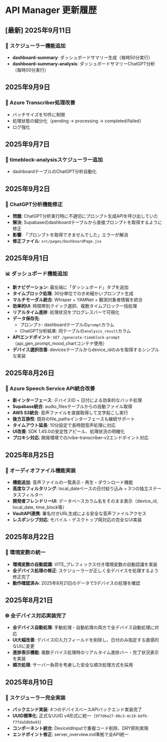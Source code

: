 # API Manager 更新履歴

## [最新] 2025年9月11日
### 🚀 スケジューラー機能追加
- **dashboard-summary**: ダッシュボードサマリー生成（毎時50分実行）
- **dashboard-summary-analysis**: ダッシュボードサマリーChatGPT分析（毎時00分実行）

## 2025年9月9日  
### 🔧 Azure Transcriber処理改善
- バッチサイズを10件に制限
- 処理状態の細分化（pending → processing → completed/failed）
- ログ強化

## 2025年9月7日
### 🚀 timeblock-analysisスケジューラー追加
- dashboardテーブルのChatGPT分析自動化

## 2025年9月2日
### 🔧 ChatGPT分析機能修正
- **問題**: ChatGPT分析実行時に不適切にプロンプト生成APIを呼び出していた
- **解決**: Supabaseのdashboardテーブルから直接プロンプトを取得するように修正
- **影響**: 「プロンプトを取得できませんでした」エラーが解消
- **修正ファイル**: `src/pages/DashboardPage.jsx`

## 2025年9月1日
### 📊 ダッシュボード機能追加
- **新ナビゲーション**: 最左端に「ダッシュボード」タブを追加
- **タイムブロック処理**: 30分単位でのきめ細かいプロンプト生成
- **マルチモーダル統合**: Whisper + YAMNet + 観測対象者情報を統合
- **効率的UI**: 時間帯別クイック選択、複数タイムブロック一括処理
- **リアルタイム進捗**: 処理状況をプログレスバーで可視化
- **データ保存先**: 
  - プロンプト: dashboardテーブルの`prompt`カラム
  - ChatGPT分析結果: 同テーブルの`analysis_result`カラム
- **APIエンドポイント**: `GET /generate-timeblock-prompt`（api_gen_prompt_mood_chartコンテナ使用）
- **デバイス選択改善**: devicesテーブルからdevice_idのみを取得するシンプルな実装

## 2025年8月26日
### 🚀 Azure Speech Service API統合改善
- **新インターフェース**: デバイスID + 日付による効率的なバッチ処理
- **Supabase統合**: audio_filesテーブルからの自動ファイル取得
- **AWS S3統合**: 音声ファイルを直接取得して文字起こし実行
- **後方互換性**: 既存のfile_pathsインターフェースも継続サポート
- **タイムアウト延長**: 10分設定で長時間音声処理に対応
- **UI改善**: SDK 1.45.0の安定性アピール、処理状況の明確化
- **プロキシ対応**: 開発環境での/vibe-transcriber-v2エンドポイント対応

## 2025年8月25日
### 🎵 オーディオファイル機能実装
- **機能追加**: 音声ファイルの一覧表示・再生・ダウンロード機能
- **高度なフィルタリング**: local_dateベースの日付絞り込み + 3つの独立ステータスフィルター
- **開発者フレンドリーUI**: データベースカラム名をそのまま表示（device_id, local_date, time_block等）
- **VaultAPI連携**: 署名付きURL生成による安全な音声ファイルアクセス
- **レスポンシブ対応**: モバイル・デスクトップ両対応の完全なUI実装

## 2025年8月22日
### 🔧 環境変数の統一
- **環境変数の自動認識**: VITE_プレフィックス付き環境変数の自動認識を実装
- **全デバイス処理の修正**: スケジューラーが正しく全デバイスを処理するよう修正完了
- **動作確認済み**: 2025年8月21日のデータで3デバイスの処理を確認

## 2025年8月21日
### 🌐 全デバイス対応実装完了
- **全デバイス自動処理**: 手動処理・自動処理の両方で全デバイス自動処理に対応
- **UI大幅改善**: デバイスID入力フィールドを削除し、日付のみ指定する直感的なUIに変更
- **進捗表示機能**: 複数デバイス処理時のリアルタイム進捗バー・完了状況表示を実装
- **順次処理**: サーバー負荷を考慮した安全な順次処理方式を採用

## 2025年8月10日
### 🔄 スケジューラー完全実装
- **バックエンド実装**: 4つのデバイスベースAPIバックエンド実装完了
- **UUID標準化**: 正式なUUID v4形式に統一（`9f7d6e27-98c3-4c19-bdfb-f7fda58b9a93`）
- **コンポーネント統合**: DeviceIdInputで重複コード削除、DRY原則実現
- **エンドポイント修正**: server_overview.md準拠で全API統一